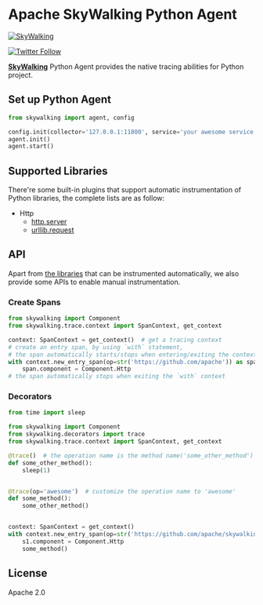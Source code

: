 # Apache SkyWalking Python Agent

[![SkyWalking](https://skyapmtest.github.io/page-resources/SkyAPM/skyapm.png)](https://github.com/apache/skywalking)

[![Twitter Follow](https://img.shields.io/twitter/follow/asfskywalking.svg?style=for-the-badge&label=Follow&logo=twitter)](https://twitter.com/AsfSkyWalking)

[**SkyWalking**](https://github.com/apache/skywalking) Python Agent provides the native tracing abilities for Python project. 

## Set up Python Agent

```python
from skywalking import agent, config

config.init(collector='127.0.0.1:11800', service='your awesome service')
agent.init()
agent.start()
```

## Supported Libraries

There're some built-in plugins that support automatic instrumentation of Python libraries, the complete lists are as follow:

- Http
  - [http.server](https://docs.python.org/3/library/http.server.html)
  - [urllib.request](https://docs.python.org/3/library/urllib.request.html)

## API

Apart from [the libraries](#supported-libraries) that can be instrumented automatically, we also provide some APIs to enable manual instrumentation.

### Create Spans

```python
from skywalking import Component
from skywalking.trace.context import SpanContext, get_context

context: SpanContext = get_context()  # get a tracing context
# create an entry span, by using `with` statement,
# the span automatically starts/stops when entering/exiting the context
with context.new_entry_span(op=str('https://github.com/apache')) as span:
    span.component = Component.Http
# the span automatically stops when exiting the `with` context
```

### Decorators

```python
from time import sleep

from skywalking import Component
from skywalking.decorators import trace
from skywalking.trace.context import SpanContext, get_context

@trace()  # the operation name is the method name('some_other_method') by default
def some_other_method():
    sleep(1)


@trace(op='awesome')  # customize the operation name to 'awesome'
def some_method():
    some_other_method()


context: SpanContext = get_context()
with context.new_entry_span(op=str('https://github.com/apache/skywalking')) as s1:
    s1.component = Component.Http
    some_method()
```

## License
Apache 2.0
